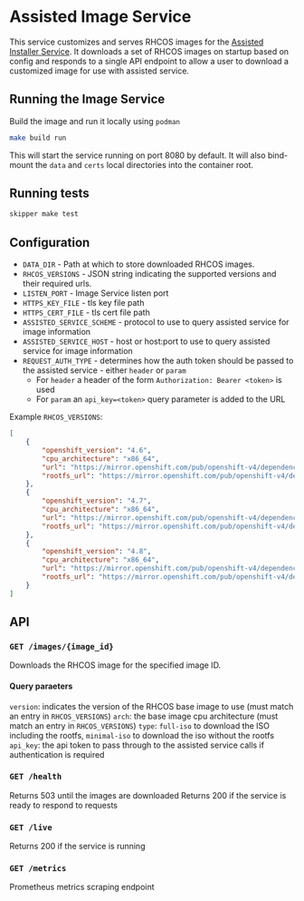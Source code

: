# Assisted Image Service

This service customizes and serves RHCOS images for the [Assisted Installer Service](https://github.com/openshift/assisted-service).
It downloads a set of RHCOS images on startup based on config and responds to a single API endpoint to allow a user to download a customized image for use with assisted service.

## Running the Image Service

Build the image and run it locally using `podman`

```bash
make build run
```

This will start the service running on port 8080 by default.
It will also bind-mount the `data` and `certs` local directories into the container root.

## Running tests

```bash
skipper make test
```

## Configuration

- `DATA_DIR` - Path at which to store downloaded RHCOS images.
- `RHCOS_VERSIONS` - JSON string indicating the supported versions and their required urls.
- `LISTEN_PORT` - Image Service listen port
- `HTTPS_KEY_FILE` - tls key file path
- `HTTPS_CERT_FILE` - tls cert file path
- `ASSISTED_SERVICE_SCHEME` - protocol to use to query assisted service for image information
- `ASSISTED_SERVICE_HOST` - host or host:port to use to query assisted service for image information
- `REQUEST_AUTH_TYPE` - determines how the auth token should be passed to the assisted service - either `header` or `param`
  - For `header` a header of the form `Authorization: Bearer <token>` is used
  - For `param` an `api_key=<token>` query parameter is added to the URL

Example `RHCOS_VERSIONS`:
```json
[
    {
        "openshift_version": "4.6",
        "cpu_architecture": "x86_64",
        "url": "https://mirror.openshift.com/pub/openshift-v4/dependencies/rhcos/4.6/4.6.8/rhcos-4.6.8-x86_64-live.x86_64.iso",
        "rootfs_url": "https://mirror.openshift.com/pub/openshift-v4/dependencies/rhcos/4.6/4.6.8/rhcos-live-rootfs.x86_64.img"
    },
    {
        "openshift_version": "4.7",
        "cpu_architecture": "x86_64",
        "url": "https://mirror.openshift.com/pub/openshift-v4/dependencies/rhcos/4.7/4.7.13/rhcos-4.7.13-x86_64-live.x86_64.iso",
        "rootfs_url": "https://mirror.openshift.com/pub/openshift-v4/dependencies/rhcos/4.7/4.7.13/rhcos-live-rootfs.x86_64.img"
    },
    {
        "openshift_version": "4.8",
        "cpu_architecture": "x86_64",
        "url": "https://mirror.openshift.com/pub/openshift-v4/dependencies/rhcos/4.8/4.8.2/rhcos-4.8.2-x86_64-live.x86_64.iso",
        "rootfs_url": "https://mirror.openshift.com/pub/openshift-v4/dependencies/rhcos/4.8/4.8.2/rhcos-live-rootfs.x86_64.img"
    }
]
```

## API

### `GET /images/{image_id}`

Downloads the RHCOS image for the specified image ID.

#### Query paraeters

`version`: indicates the version of the RHCOS base image to use (must match an entry in `RHCOS_VERSIONS`)
`arch`: the base image cpu architecture (must match an entry in `RHCOS_VERSIONS`)
`type`: `full-iso` to download the ISO including the rootfs, `minimal-iso` to download the iso without the rootfs
`api_key`: the api token to pass through to the assisted service calls if authentication is required

### `GET /health`

Returns 503 until the images are downloaded
Returns 200 if the service is ready to respond to requests

### `GET /live`

Returns 200 if the service is running

### `GET /metrics`

Prometheus metrics scraping endpoint
